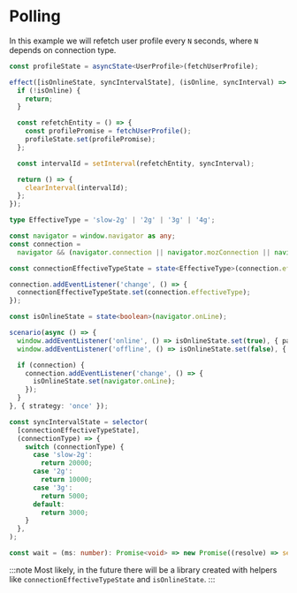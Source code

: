 ---
---

# Polling

In this example we will refetch user profile every `N` seconds, where `N` depends on connection type.

```ts title="Create entity polling effect - alternative approach"
const profileState = asyncState<UserProfile>(fetchUserProfile);

effect([isOnlineState, syncIntervalState], (isOnline, syncInterval) => {
  if (!isOnline) {
    return;
  }

  const refetchEntity = () => {
    const profilePromise = fetchUserProfile();
    profileState.set(profilePromise);
  };

  const intervalId = setInterval(refetchEntity, syncInterval);

  return () => {
    clearInterval(intervalId);
  };
});
```

```ts title="Create connectionEffectiveTypeState"
type EffectiveType = 'slow-2g' | '2g' | '3g' | '4g';

const navigator = window.navigator as any;
const connection =
  navigator && (navigator.connection || navigator.mozConnection || navigator.webkitConnection);

const connectionEffectiveTypeState = state<EffectiveType>(connection.effectiveType);

connection.addEventListener('change', () => {
  connectionEffectiveTypeState.set(connection.effectiveType);
});
```

```ts title="Create isOnlineState"
const isOnlineState = state<boolean>(navigator.onLine);

scenario(async () => {
  window.addEventListener('online', () => isOnlineState.set(true), { passive: true });
  window.addEventListener('offline', () => isOnlineState.set(false), { passive: true });

  if (connection) {
    connection.addEventListener('change', () => {
      isOnlineState.set(navigator.onLine);
    });
  }
}, { strategy: 'once' });
```

```ts title="Create sync interval state"
const syncIntervalState = selector(
  [connectionEffectiveTypeState],
  (connectionType) => {
    switch (connectionType) {
      case 'slow-2g':
        return 20000;
      case '2g':
        return 10000;
      case '3g':
        return 5000;
      default:
        return 3000;
    }
  },
);
```

```ts title="Utils"
const wait = (ms: number): Promise<void> => new Promise((resolve) => setTimeout(resolve, ms));
```

:::note
Most likely, in the future there will be a library created with helpers like `connectionEffectiveTypeState` and `isOnlineState`.
:::
